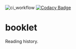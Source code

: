![ci_workflow](https://github.com/kchapl/booklet/actions/workflows/ci.yaml/badge.svg) [![Codacy Badge](https://app.codacy.com/project/badge/Grade/a5f2b42c077d4c739c1097a9fbf60fb5)](https://www.codacy.com/gh/kchapl/booklet/dashboard?utm_source=github.com&amp;utm_medium=referral&amp;utm_content=kchapl/booklet&amp;utm_campaign=Badge_Grade)

# booklet

Reading history.
